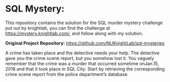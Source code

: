 # SQL Mystery:

This repository contains the solution for the SQL murder mystery challenge put out by knightlab, you can find the challenge at https://mystery.knightlab.com/,
and follow along with my solution.

**Original Project Repository:** https://github.com/NUKnightLab/sql-mysteries

A crime has taken place and the detective needs your help. The detective gave you the crime scene report, but you somehow lost it. You vaguely remember that the crime was a ​murder​ that occurred sometime on ​Jan.15, 2018​ and that it took place in ​SQL City​. Start by retrieving the corresponding crime scene report from the police department’s database.

